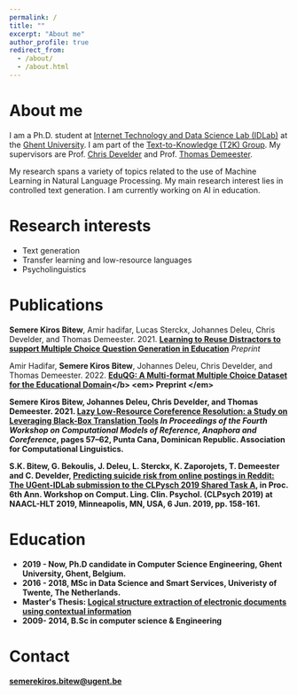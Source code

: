 ```yaml
---
permalink: /
title: ""
excerpt: "About me"
author_profile: true
redirect_from: 
  - /about/
  - /about.html
---
```


About me
======
I am a Ph.D. student at [Internet Technology and Data Science Lab (IDLab)](https://www.ugent.be/ea/idlab/en) at the [Ghent University](https://www.ugent.be/en). I am part of the [Text-to-Knowledge (T2K) Group](https://ugentt2k.github.io/). My supervisors are Prof. [Chris Develder](http://users.atlantis.ugent.be/cdvelder/index.html) and Prof. [Thomas Demeester](https://tdmeeste.github.io/). 

My research spans a variety of topics related to the use of Machine Learning in Natural Language Processing. My main research interest lies in controlled text generation. I am  currently working on AI in education. 

Research interests
======
 
- Text generation
- Transfer learning and low-resource languages
- Psycholinguistics


Publications
======

<b>Semere Kiros Bitew</b>, Amir hadifar, Lucas Sterckx, Johannes Deleu, Chris Develder, and Thomas Demeester. 2021. <b>[Learning to Reuse Distractors to support Multiple Choice Question Generation in Education](https://doi.org/10.48550/arXiv.2210.13964)</b> <em> Preprint </em>

Amir Hadifar, <b>Semere Kiros Bitew</b>, Johannes Deleu, Chris Develder, and Thomas Demeester. 2022. <b>[EduQG: A Multi-format Multiple Choice Dataset for the Educational Domain]([https://aclanthology.org/2021.crac-1.6](https://doi.org/10.48550/arXiv.2210.06104))</b> <em> Preprint </em>

<b>Semere Kiros Bitew</b>, Johannes Deleu, Chris Develder, and Thomas Demeester. 2021. <b>[Lazy Low-Resource Coreference Resolution: a Study on Leveraging Black-Box Translation Tools](https://aclanthology.org/2021.crac-1.6)</b> <em>In Proceedings of the Fourth Workshop on Computational Models of Reference, Anaphora and Coreference</em>, pages 57–62, Punta Cana, Dominican Republic. Association for Computational Linguistics.

<b>S.K. Bitew</b>, G. Bekoulis, J. Deleu, L. Sterckx, <b>K. Zaporojets</b>, T. Demeester and C. Develder, <b>[Predicting suicide risk from online postings in Reddit: The UGent-IDLab submission to the CLPysch 2019 Shared Task A](https://aclanthology.org/W19-3019)</b>, in Proc. 6th Ann. Workshop on Comput. Ling. Clin. Psychol. (CLPsych 2019) at NAACL-HLT 2019, Minneapolis, MN, USA, 6 Jun. 2019, pp. 158-161.


Education
======
- 2019 - Now, Ph.D candidate in Computer Science Engineering, Ghent University, Ghent, Belgium.
- 2016 - 2018, MSc in Data Science and Smart Services, Univeristy of Twente, The Netherlands. 
-  Master's Thesis: [Logical structure extraction of electronic documents using contextual information](http://essay.utwente.nl/76427/1/BITEW_MA_EEMCS.pdf)
- 2009- 2014, B.Sc in computer science & Engineering 


Contact
======
<semerekiros.bitew@ugent.be>
